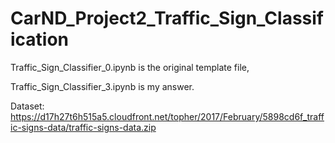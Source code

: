 # CarND_Project2_Traffic_Sign_Classification


Traffic_Sign_Classifier_0.ipynb is the original template file,

Traffic_Sign_Classifier_3.ipynb is my answer.


Dataset: https://d17h27t6h515a5.cloudfront.net/topher/2017/February/5898cd6f_traffic-signs-data/traffic-signs-data.zip

